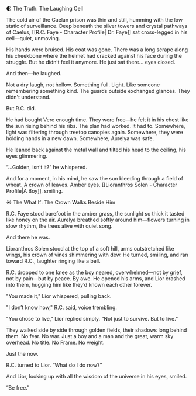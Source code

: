 🌒 The Truth: The Laughing Cell

The cold air of the Caelan prison was thin and still, humming with the low static of surveillance. Deep beneath the silver towers and crystal pathways of Caelus, [[R.C. Faye - Character Profile| Dr. Faye]] sat cross-legged in his cell—quiet, unmoving.

His hands were bruised. His coat was gone. There was a long scrape along his cheekbone where the helmet had cracked against his face during the struggle. But he didn’t feel it anymore. He just sat there… eyes closed.

And then—he laughed.

Not a dry laugh, not hollow. Something full. Light. Like someone remembering something kind. The guards outside exchanged glances. They didn't understand.

But R.C. did.

He had bought Vere enough time. They were free—he felt it in his chest like the sun rising behind his ribs. The plan had worked. It had to. Somewhere, light was filtering through treetop canopies again. Somewhere, they were holding hands in a new dawn. Somewhere, Aurelya was safe.

He leaned back against the metal wall and tilted his head to the ceiling, his eyes glimmering.

“…Golden, isn’t it?” he whispered.

And for a moment, in his mind, he saw the sun bleeding through a field of wheat. A crown of leaves. Amber eyes. [[Lioranthros Solen - Character Profile|A Boy]], smiling.


☀️ The What If: The Crown Walks Beside Him

R.C. Faye stood barefoot in the amber grass, the sunlight so thick it tasted like honey on the air. Aurelya breathed softly around him—flowers turning in slow rhythm, the trees alive with quiet song.

And there he was.

Lioranthros Solen stood at the top of a soft hill, arms outstretched like wings, his crown of vines shimmering with dew. He turned, smiling, and ran toward R.C., laughter ringing like a bell.

R.C. dropped to one knee as the boy neared, overwhelmed—not by grief, not by pain—but by peace. By awe. He opened his arms, and Lior crashed into them, hugging him like they’d known each other forever.

"You made it," Lior whispered, pulling back.

"I don’t know how," R.C. said, voice trembling.

"You chose to live," Lior replied simply. “Not just to survive. But to live.”

They walked side by side through golden fields, their shadows long behind them. No fear. No war. Just a boy and a man and the great, warm sky overhead. No title. No Frame. No weight.

Just the now.

R.C. turned to Lior. “What do I do now?”

And Lior, looking up with all the wisdom of the universe in his eyes, smiled.

“Be free.”